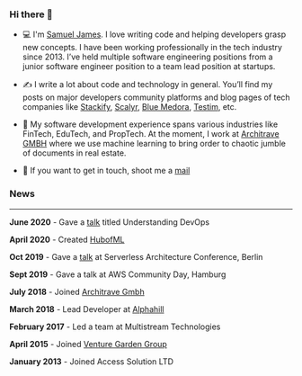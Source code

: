 ### Hi there 👋

- 💻 I'm [Samuel James](https://www.linkedin.com/in/abiodunjames/). I love writing code and helping developers grasp new concepts. I have been working professionally in the tech industry since 2013. I’ve held multiple software engineering positions from a junior software engineer position to a team lead position at startups.

- ✍️ I write a lot about code and technology in general. You’ll find my posts on major developers community platforms and blog pages of tech companies like [Stackify](https://stackify.com/aws-lambda-with-node-js-a-complete-getting-started-guide/), [Scalyr](https://www.scalyr.com), [Blue Medora](https://bluemedora.com/), [Testim](http://testim.io/), etc.

- 🔭 My software development experience spans various industries like FinTech, EduTech, and PropTech. At the moment, I work at [Architrave GMBH](https://www.architrave.de/) where we use machine learning to bring order to chaotic jumble of documents in real estate.

- 💬 If you want to get in touch, shoot me a  <a href ="mailto:samuel4abiodun@gmail.com">mail</a>

### News

---

**June 2020** - Gave a [talk](https://www.slideshare.net/SamuelJames16/understanding-devops-236615132) titled Understanding DevOps

**April 2020** - Created [HubofML](https://twitter.com/hubofml)

**Oct 2019** - Gave a [talk](https://speakerdeck.com/abiodunjames/build-a-serverless-recommendation-engine-in-72-hours) at Serverless Architecture Conference, Berlin

**Sept 2019** - Gave a talk at AWS Community Day, Hamburg

**July 2018** - Joined [Architrave Gmbh](https://architrave.de)

**March 2018** - Lead Developer at [Alphahill](%5Bhttps://alphahill.com/%5D(https://alphahill.com/))

**February 2017** -  Led a team at Multistream Technologies

**April 2015** - Joined [Venture Garden Group](http://venturegardengroup.com/)

**January 2013**  - Joined Access Solution LTD

